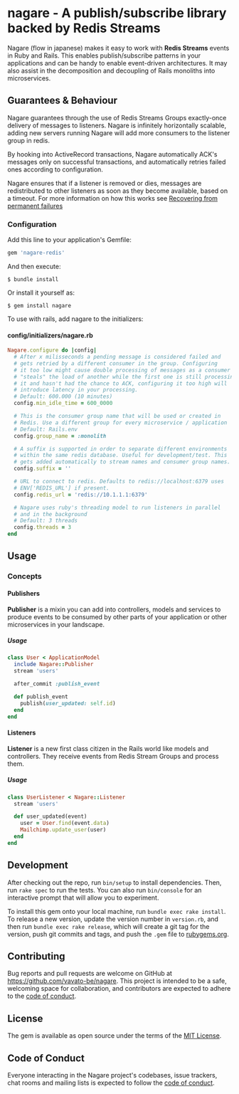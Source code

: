 # nagare - A publish/subscribe library backed by Redis Streams

Nagare (flow in japanese) makes it easy to work with **Redis Streams** events 
in Ruby and Rails. This enables publish/subscribe patterns in your applications
and can be handy to enable event-driven architectures. It may also assist in 
the decomposition and decoupling of Rails monoliths into microservices.


## Guarantees & Behaviour
Nagare guarantees through the use of Redis Streams Groups exactly-once delivery
of messages to listeners. Nagare is infinitely horizontally scalable, adding new
servers running Nagare will add more consumers to the listener group in redis.

By hooking into ActiveRecord transactions, Nagare automatically ACK's messages
only on successful transactions, and automatically retries failed ones according
to configuration.

Nagare ensures that if a listener is removed or dies, messages are redistributed
to other listeners as soon as they become available, based on a timeout. For more
information on how this works see 
[Recovering from permanent failures](https://redis.io/topics/streams-intro#recovering-from-permanent-failures)

### Configuration

Add this line to your application's Gemfile:

```ruby
gem 'nagare-redis'
```

And then execute:

    $ bundle install

Or install it yourself as:

    $ gem install nagare

To use with rails, add nagare to the initializers:
#### config/initializers/nagare.rb
```ruby
Nagare.configure do |config|
  # After x milisseconds a pending message is considered failed and
  # gets retried by a different consumer in the group. Configuring
  # it too low might cause double processing of messages as a consumer
  # "steals" the load of another while the first one is still processing
  # it and hasn't had the chance to ACK, configuring it too high will 
  # introduce latency in your processing.
  # Default: 600.000 (10 minutes)
  config.min_idle_time = 600_0000

  # This is the consumer group name that will be used or created in
  # Redis. Use a different group for every microservice / application
  # Default: Rails.env
  config.group_name = :monolith

  # A suffix is supported in order to separate different environments
  # within the same redis database. Useful for development/test. This
  # gets added automatically to stream names and consumer group names.
  config.suffix = ''

  # URL to connect to redis. Defaults to redis://localhost:6379 uses 
  # ENV['REDIS_URL'] if present.
  config.redis_url = 'redis://10.1.1.1:6379'

  # Nagare uses ruby's threading model to run listeners in parallel 
  # and in the background
  # Default: 3 threads
  config.threads = 3
end
```

## Usage

### Concepts
#### Publishers
**Publisher** is a mixin you can add into controllers, models and services to
produce events to be consumed by other parts of your application or other
microservices in your landscape.

##### Usage
```ruby
class User < ApplicationModel
  include Nagare::Publisher
  stream 'users'

  after_commit :publish_event

  def publish_event
    publish(user_updated: self.id)
  end
end
```

#### Listeners
**Listener** is a new first class citizen in the Rails world like models and 
controllers. They receive events from Redis Stream Groups and process them.
##### Usage
```ruby
class UserListener < Nagare::Listener
  stream 'users'

  def user_updated(event)
    user = User.find(event.data)
    Mailchimp.update_user(user)
  end
end
```

## Development

After checking out the repo, run `bin/setup` to install dependencies. Then, run `rake spec` to run the tests. You can also run `bin/console` for an interactive prompt that will allow you to experiment.

To install this gem onto your local machine, run `bundle exec rake install`. To release a new version, update the version number in `version.rb`, and then run `bundle exec rake release`, which will create a git tag for the version, push git commits and tags, and push the `.gem` file to [rubygems.org](https://rubygems.org).

## Contributing

Bug reports and pull requests are welcome on GitHub at https://github.com/vavato-be/nagare. This project is intended to be a safe, welcoming space for collaboration, and contributors are expected to adhere to the [code of conduct](https://github.com/vavato-be/nagare/blob/master/CODE_OF_CONDUCT.md).


## License

The gem is available as open source under the terms of the [MIT License](https://opensource.org/licenses/MIT).

## Code of Conduct

Everyone interacting in the Nagare project's codebases, issue trackers, chat rooms and mailing lists is expected to follow the [code of conduct](https://github.com/vavato-be/nagare/blob/master/CODE_OF_CONDUCT.md).
